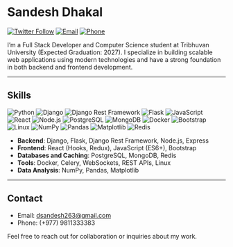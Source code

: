 # Sandesh Dhakal

[![Twitter Follow](https://img.shields.io/twitter/follow/sandesh1011?style=social)](https://x.com/Sandesh_2027) 
[![Email](https://img.shields.io/badge/Email-dsandesh263@gmail.com-blue)](mailto:dsandesh263@gmail.com) 
[![Phone](https://img.shields.io/badge/Phone-+977%209811333383-green)](tel:+9779811333383)

I’m a Full Stack Developer and Computer Science student at Tribhuvan University (Expected Graduation: 2027). I specialize in building scalable web applications using modern technologies and have a strong foundation in both backend and frontend development.

---

## Skills

![Python](https://img.shields.io/badge/-Python-3776AB?style=flat-square&logo=python&logoColor=white) 
![Django](https://img.shields.io/badge/-Django-092E20?style=flat-square&logo=django&logoColor=white) 
![Django Rest Framework](https://img.shields.io/badge/-Django%20Rest%20Framework-092E20?style=flat-square&logo=django&logoColor=white) 
![Flask](https://img.shields.io/badge/-Flask-000000?style=flat-square&logo=flask&logoColor=white) 
![JavaScript](https://img.shields.io/badge/-JavaScript-F7DF1E?style=flat-square&logo=javascript&logoColor=black) 
![React](https://img.shields.io/badge/-React-61DAFB?style=flat-square&logo=react&logoColor=black) 
![Node.js](https://img.shields.io/badge/-Node.js-339933?style=flat-square&logo=node.js&logoColor=white) 
![PostgreSQL](https://img.shields.io/badge/-PostgreSQL-4169E1?style=flat-square&logo=postgresql&logoColor=white) 
![MongoDB](https://img.shields.io/badge/-MongoDB-47A248?style=flat-square&logo=mongodb&logoColor=white) 
![Docker](https://img.shields.io/badge/-Docker-2496ED?style=flat-square&logo=docker&logoColor=white) 
![Bootstrap](https://img.shields.io/badge/-Bootstrap-7952B3?style=flat-square&logo=bootstrap&logoColor=white)
![Linux](https://img.shields.io/badge/-Linux-FCC624?style=flat-square&logo=linux&logoColor=black)
![NumPy](https://img.shields.io/badge/-NumPy-013243?style=flat-square&logo=numpy&logoColor=white)
![Pandas](https://img.shields.io/badge/-Pandas-150458?style=flat-square&logo=pandas&logoColor=white)
![Matplotlib](https://img.shields.io/badge/-Matplotlib-11557C?style=flat-square&logo=python&logoColor=white)
![Redis](https://img.shields.io/badge/-Redis-11557C?style=flat-square&logo=redis&logoColor=red)

- **Backend**: Django, Flask, Django Rest Framework, Node.js, Express
- **Frontend**: React (Hooks, Redux), JavaScript (ES6+), Bootstrap
- **Databases and Caching**: PostgreSQL, MongoDB, Redis
- **Tools**: Docker, Celery, WebSockets, REST APIs, Linux
- **Data Analysis**: NumPy, Pandas, Matplotlib

---

## Contact
- Email: [dsandesh263@gmail.com](mailto:dsandesh263@gmail.com)    
- Phone: (+977) 9811333383  

Feel free to reach out for collaboration or inquiries about my work.
